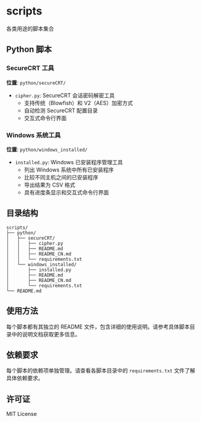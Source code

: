 # scripts
各类用途的脚本集合

## Python 脚本

### SecureCRT 工具
**位置**: `python/secureCRT/`
- `cipher.py`: SecureCRT 会话密码解密工具
  - 支持传统（Blowfish）和 V2（AES）加密方式
  - 自动检测 SecureCRT 配置目录
  - 交互式命令行界面

### Windows 系统工具
**位置**: `python/windows_installed/`
- `installed.py`: Windows 已安装程序管理工具
  - 列出 Windows 系统中所有已安装程序
  - 比较不同主机之间的已安装程序
  - 导出结果为 CSV 格式
  - 具有进度条显示和交互式命令行界面

## 目录结构
```
scripts/
├── python/
│   ├── secureCRT/
│   │   ├── cipher.py
│   │   ├── README.md
│   │   ├── README_CN.md
│   │   └── requirements.txt
│   └── windows_installed/
│       ├── installed.py
│       ├── README.md
│       ├── README_CN.md
│       └── requirements.txt
└── README.md
```

## 使用方法
每个脚本都有其独立的 README 文件，包含详细的使用说明。请参考具体脚本目录中的说明文档获取更多信息。

## 依赖要求
每个脚本的依赖项单独管理。请查看各脚本目录中的 `requirements.txt` 文件了解具体依赖要求。

## 许可证
MIT License 